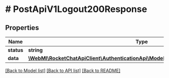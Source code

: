 # # PostApiV1Logout200Response

## Properties

Name | Type | Description | Notes
------------ | ------------- | ------------- | -------------
**status** | **string** |  | [optional]
**data** | [**\WebMI\RocketChatApiClient\AuthenticationApi\Model\PostApiV1Logout200ResponseData**](PostApiV1Logout200ResponseData.md) |  | [optional]

[[Back to Model list]](../../README.md#models) [[Back to API list]](../../README.md#endpoints) [[Back to README]](../../README.md)
